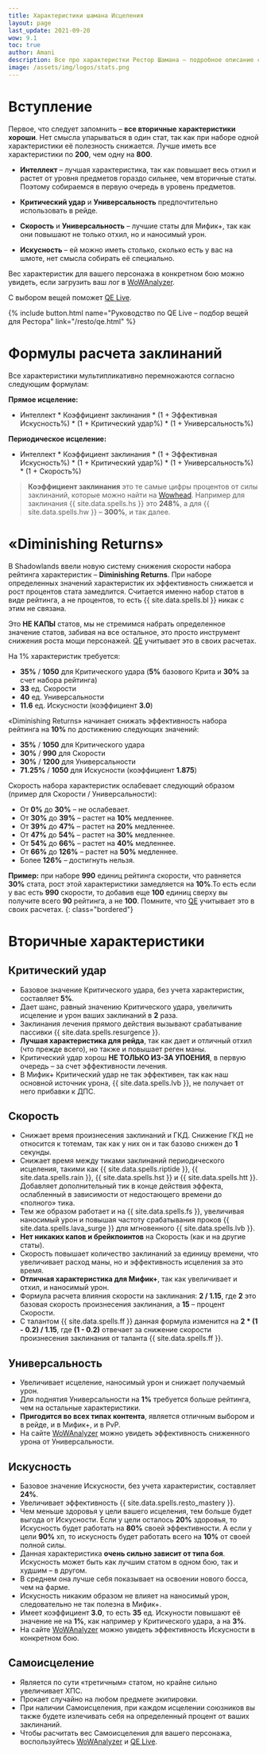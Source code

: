 ```yaml
---
title: Характеристики шамана Исцеления
layout: page
last_update: 2021-09-20
wow: 9.1
toc: true
author: Amani
description: Все про характеристки Рестор Шамана – подробное описание статов, как правильно их собирать и что такое «Diminishing Returns».
image: /assets/img/logos/stats.png
---
```


# Вступление

Первое, что следует запомнить – **все вторичные характеристики хороши**. Нет смысла упарываться в один стат, так как при наборе одной характеристики её полезность снижается. Лучше иметь все характеристики по **200**, чем одну на **800**. 

* **Интеллект** – лучшая характеристика, так как повышает весь отхил и растет от уровня предметов гораздо сильнее, чем вторичные статы. Поэтому собираемся в первую очередь в уровень предметов.

* **Критический удар** и **Универсальность** предпочтительно использовать в рейде.
* **Скорость** и **Универсальность** – лучшие статы для Мифик+, так как они повышают не только отхил, но и наносимый урон.
* **Искусность** – ей можно иметь столько, сколько есть у вас на шмоте, нет смысла собирать её специально.

Вес характеристик для вашего персонажа в конкретном бою можно увидеть, если загрузить ваш лог в [WoWAnalyzer](https://wowanalyzer.com/).

С выбором вещей поможет [QE Live](https://questionablyepic.com/live/).

{% include button.html name="Руководство по QE Live – подбор вещей для Рестора" link="/resto/qe.html" %}  

<p></p>

# Формулы расчета заклинаний

Все характеристики мультипликативно перемножаются согласно следующим формулам:

**Прямое исцеление:**

* Интеллект * Коэффициент заклинания * (1 + Эффективная Искусность%) * (1 + Критический удар%) * (1 + Универсальность%)

**Периодическое исцеление:**

* Интеллект * Коэффициент заклинания * (1 + Эффективная Искусность%) * (1 + Критический удар%) * (1 + Универсальность%) * (1 + Скорость%)

> **Коэффициент заклинания** это те самые цифры процентов от силы заклинаний, которые можно найти на [Wowhead](https://www.wowhead.com/). Например для заклинания {{ site.data.spells.hs }} это **248%**, а для {{ site.data.spells.hw }} – **300%**, и так далее.

# «Diminishing Returns»

В Shadowlands ввели новую систему снижения скорости набора рейтинга характеристик – **Diminishing Returns**. При наборе определенных значений характеристик их эффективность снижается и рост процентов стата замедлится. Считается именно набор статов в виде рейтинга, а не процентов, то есть {{ site.data.spells.bl }} никак с этим не связана.   

Это **НЕ КАПЫ** статов, мы не стремимся набрать определенное значение статов, забивая на все остальное, это просто инструмент снижения роста мощи персонажей. [QE](https://questionablyepic.com/live/) учитывает это в своих расчетах.

На 1% характеристик требуется:

* **35%** / **1050** для Критического удара (**5%** базового Крита и **30%** за счет набора рейтинга)
* **33** ед. Скорости
* **40** ед. Универсальности
* **11.6** ед. Искусности (коэффициент **3.0**)

«Diminishing Returns» начинает снижать эффективность набора рейтинга на **10%** по достижению следующих значений:

* **35%** / **1050** для Критического удара
* **30%** / **990** для Скорости
* **30%** / **1200** для Универсальности
* **71.25%** / **1050** для Искусности (коэффициент **1.875**)

Скорость набора характеристик ослабевает следующий образом (пример для Скорости / Универсальности):

* От **0%** до **30%** – не ослабевает.
* От **30%** до **39%** – растет на **10%** медленнее.
* От **39%** до **47%** – растет на **20%** медленнее.
* От **47%** до **54%** – растет на **30%** медленнее.
* От **54%** до **66%** – растет на **40%** медленнее.
* От **66%** до **126%** – растет на **50%** медленнее.
* Более **126%** – достигнуть нельзя.

**Пример:** при наборе **990** единиц рейтинга скорости, что равняется **30%** стата, рост этой характеристики замедляется на **10%**.То есть если у вас есть **990** скорости, то добавив еще **100** единиц сверху вы получите всего **90** рейтинга, а не **100**. Помните, что [QE](https://questionablyepic.com/live/) учитывает это в своих расчетах.
{: class="bordered"}

# Вторичные характеристики

## Критический удар

* Базовое значение Критического удара, без учета характеристик, составляет **5%**.
* Дает шанс, равный значению Критического удара, увеличить исцеление и урон ваших заклинаний в **2** раза. 
* Заклинания лечения прямого действия вызывают срабатывание пассивки {{ site.data.spells.resurgence }}.
* **Лучшая характеристика для рейда**, так как дает и отличный отхил (что прежде всего), но также и повышает реген маны.
* Критический удар хорош **НЕ ТОЛЬКО ИЗ-ЗА УПОЕНИЯ**, в первую очередь – за счет эффективности лечения.
* В Мифик+ Критический удар не так эффективен, так как наш основной источник урона, {{ site.data.spells.lvb }}, не получает от него прибавки к ДПС.

## Скорость

* Снижает время произнесения заклинаний и ГКД. Снижение ГКД не относится к тотемам, так как у них он и так базово снижен до **1** секунды.
* Снижает время между тиками заклинаний периодического исцеления, такими как {{ site.data.spells.riptide }}, {{ site.data.spells.rain }}, {{ site.data.spells.hst }} и {{ site.data.spells.htt }}. Добавляет дополнительный тик в конце действия эффекта, ослабленный в зависимости от недостающего времени до «полного» тика.
* Тем же образом работает и на {{ site.data.spells.fs }}, увеличивая наносимый урон и повышая частоту срабатывания проков {{ site.data.spells.lava_surge }} для мгновенного {{ site.data.spells.lvb }}.
* **Нет никаких капов и брейкпоинтов** на Скорость (как и на другие статы).
* Скорость повышает количество заклинаний за единицу времени, что увеличивает расход маны, но и эффективность исцеления за это время.
* **Отличная характеристика для Мифик+**, так как увеличивает и отхил, и наносимый урон.
* Формула расчета влияния скорости на заклинания: **2 / 1.15**, где **2** это базовая скорость произнесения заклинания, а **15** – процент Скорости.
* С талантом {{ site.data.spells.ff }} данная формула изменится на **2 * (1 - 0.2) / 1.15**, где **(1 - 0.2)** отвечает за снижение скорости произнесения заклинания от таланта {{ site.data.spells.ff }}.

## Универсальность

* Увеличивает исцеление, наносимый урон и снижает получаемый урон.
* Для поднятия Универсальности на **1%** требуется больше рейтинга, чем на остальные характеристики.
* **Пригодится во всех типах контента**, является отличным выбором и в рейде, и в Мифик+, и в PvP.
* На сайте [WoWAnalyzer](https://wowanalyzer.com/) можно увидеть эффективность сниженного урона от Универсальности.

## Искусность

* Базовое значение Искусности, без учета характеристик, составляет **24%**.
* Увеличивает эффективность {{ site.data.spells.resto_mastery }}.
* Чем меньше здоровья у цели вашего исцеления, тем больше будет выгода от Искусности. Если у цели осталось **20%** здоровья, то Искусность будет работать на **80%** своей эффективности. А если у цели **90%** хп, то искусность будет работать всего на **10%** от своей полной силы.
* Данная характеристика **очень сильно зависит от типа боя**. Искусность может быть как лучшим статом в одном бою, так и худшим – в другом.
* В среднем она лучше себя показывает на освоении нового босса, чем на фарме.
* Искусность никаким образом не влияет на наносимый урон, следовательно не так полезна в Мифик+.
* Имеет коэффициент **3.0**, то есть **35** ед. Искуности повышают её значение не на **1%**, как например у Критического удара, а на **3%**.
* На сайте [WoWAnalyzer](https://wowanalyzer.com/) можно увидеть эффективность Искусности в конкретном бою.

## Самоисцеление

* Является по сути «третичным» статом, но крайне сильно увеличивает ХПС.
* Прокает случайно на любом предмете экипировки.
* При наличии Самоисцеления, при каждом исцелении союзников вы также будете излечивать себя на определенный процент от ваших заклинаний.
* Чтобы расчитать вес Самоисцеления для вашего персонажа, воспользуйтесь [WoWAnalyzer](https://wowanalyzer.com/) и [QE Live](https://questionablyepic.com/live/).


